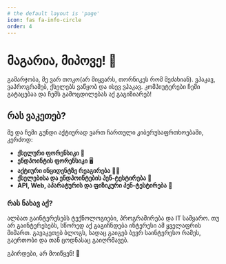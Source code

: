 ```yaml
---
# the default layout is 'page'
icon: fas fa-info-circle
order: 4
---
```


# მაგარია, მიპოვე! 🎰

გამარჯობა, მე ვარ თოკო(არ მიყვარს, თორნიკეს რომ მეძახიან). ვჰაკავ, ვაპროგრამებ, ქსელებს ვაწყობ და ისევ ვჰაკავ. კომპიუტერები ჩემი გატაცებაა და ჩემს გამოცდილებას აქ გაგიზიარებ!

## რას ვაკეთებ?

მე და ჩემი გუნდი აქტიურად ვართ ჩართული კიბერუსაფრთხოებაში, კერძოდ:

- **ქსელური ფორენსიკი** 🛜
- **ენდპოინტის ფორენსიკი** 🖥️
- **აქტიური ინციდენტზე რეაგირება** 🕵️‍♀️
- **ქსელებისა და ენდპოინტების პენ-ტესტირება** 🔫
- **API, Web, აპარატურის და ფიზიკური პენ-ტესტირება** 🥷

### რას ნახავ აქ?

ალბათ გაინტერესებს ტექნოლოგიები, პროგრამირება და IT სამყარო. თუ არ გაინტერესებს, სწორედ აქ გაგიჩნდება ინტერესი ამ ყველაფრის მიმართ. გავაკეთებ ბლოგს, სადაც გაიგებ ბევრ საინტერესო რამეს, გაერთობი და თან ცოდნასაც გაიღრმავებ. 

გპირდები, არ მოიწყენ! 🚀
